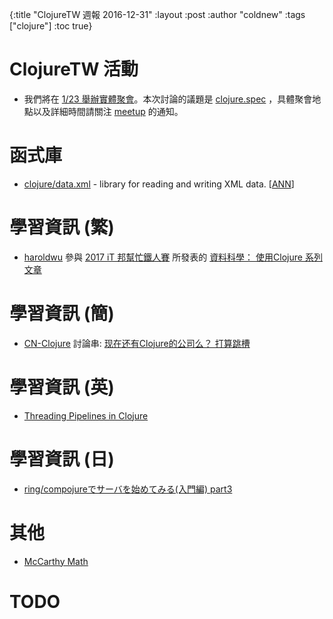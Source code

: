 {:title "ClojureTW 週報 2016-12-31"
:layout :post
:author "coldnew"
:tags  ["clojure"]
:toc true}

# ClojureTW 活動

* 我們將在 [1/23 舉辦實體聚會](https://www.meetup.com/Clojure-tw/events/236234639/)。本次討論的議題是 [clojure.spec](http://clojure.org/about/spec) ，具體聚會地點以及詳細時間請關注 [meetup](https://www.meetup.com/Clojure-tw/events/236234639/) 的通知。

# 函式庫

* [clojure/data.xml](https://github.com/clojure/data.xml) - library for reading and writing XML data. [[ANN](https://groups.google.com/forum/#!msg/clojure/QePALuwFMkU/OHS78KzvEgAJ)]

# 學習資訊 (繁)

* [haroldwu](https://github.com/yfwu) 參與 [2017 iT 邦幫忙鐵人賽](http://ithelp.ithome.com.tw/articles/10186430) 所發表的 [資料科學： 使用Clojure 系列文章](http://ithelp.ithome.com.tw/users/20084176/ironman/1033)

# 學習資訊 (簡)

* [CN-Clojure](https://groups.google.com/forum/#!forum/cn-clojure) 討論串: [现在还有Clojure的公司么？ 打算跳槽](https://groups.google.com/forum/#!topic/cn-clojure/5vjTKn1nFGo)

# 學習資訊 (英)

* [Threading Pipelines in Clojure](http://www.bradcypert.com/threading-pipelines-in-clojure/)

# 學習資訊 (日)

* [ring/compojureでサーバを始めてみる(入門編) part3](http://qiita.com/func-hs/items/738eff7d384236d276bd)

# 其他

* [McCarthy Math](http://habs.sdf.org/mccarthy-math/)

# TODO


